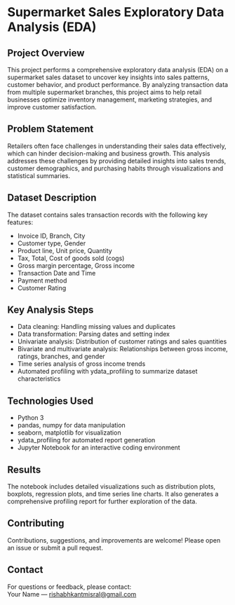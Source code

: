 # Supermarket Sales Exploratory Data Analysis (EDA)

## Project Overview
This project performs a comprehensive exploratory data analysis (EDA) on a supermarket sales dataset to uncover key insights into sales patterns, customer behavior, and product performance. By analyzing transaction data from multiple supermarket branches, this project aims to help retail businesses optimize inventory management, marketing strategies, and improve customer satisfaction.

## Problem Statement
Retailers often face challenges in understanding their sales data effectively, which can hinder decision-making and business growth. This analysis addresses these challenges by providing detailed insights into sales trends, customer demographics, and purchasing habits through visualizations and statistical summaries.

## Dataset Description
The dataset contains sales transaction records with the following key features:
- Invoice ID, Branch, City
- Customer type, Gender
- Product line, Unit price, Quantity
- Tax, Total, Cost of goods sold (cogs)
- Gross margin percentage, Gross income
- Transaction Date and Time
- Payment method
- Customer Rating

## Key Analysis Steps
- Data cleaning: Handling missing values and duplicates
- Data transformation: Parsing dates and setting index
- Univariate analysis: Distribution of customer ratings and sales quantities
- Bivariate and multivariate analysis: Relationships between gross income, ratings, branches, and gender
- Time series analysis of gross income trends
- Automated profiling with ydata_profiling to summarize dataset characteristics

## Technologies Used
- Python 3
- pandas, numpy for data manipulation
- seaborn, matplotlib for visualization
- ydata_profiling for automated report generation
- Jupyter Notebook for an interactive coding environment

## Results
The notebook includes detailed visualizations such as distribution plots, boxplots, regression plots, and time series line charts. It also generates a comprehensive profiling report for further exploration of the data.

## Contributing
Contributions, suggestions, and improvements are welcome! Please open an issue or submit a pull request.

## Contact
For questions or feedback, please contact:  
Your Name — [rishabhkantmisral@gmail.com](mailto:rishabhkantmisra@gmail.com)
